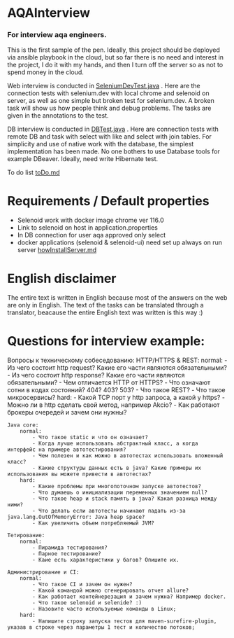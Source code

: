 # AQAInterview 
### For interview aqa engineers.

This is the first sample of the pen. Ideally, this project should be deployed via ansible playbook in the cloud, but so far there is no need and interest in the project, I do it with my hands, and then I turn off the server so as not to spend money in the cloud.

Web interview is conducted in [SeleniumDevTest.java](src%2Ftest%2Fjava%2FSeleniumDevTest.java) . Here are the connection tests with selenium.dev with local chrome and selenoid on server, as well as one simple but broken test for selenium.dev. A broken task will show us how people think and debug problems. The tasks are given in the annotations to the test.

DB interview is conducted in [DBTest.java](src%2Ftest%2Fjava%2FDBTest.java) . Here are connection tests with remote DB and task with select with like and select with join tables. For simplicity and use of native work with the database, the simplest implementation has been made. No one bothers to use Database tools for example DBeaver. Ideally, need write Hibernate test.

To do list [toDo.md](toDo.md)

# Requirements / Default properties
- Selenoid work with docker image chrome ver 116.0
- Link to selenoid on host in application.properties
- In DB connection for user aqa approved only select
- docker applications (selenoid & selenoid-ui) need set up always on run server [howInstallServer.md](installServerGuid%2FhowInstallServer.md)

# English disclaimer
The entire text is written in English because most of the answers on the web are only in English.
The text of the tasks can be translated through a translator, beacause the entire English text was written is this way :)

# Questions for interview example:
Вопросы к техническому собеседованию:
	HTTP/HTTPS & REST:
		normal:
			- Из чего состоит http request? Какие его части являются обязательными?
			- Из чего состоит http response? Какие его части являются обязательными?
			- Чем отличается HTTP от HTTPS?
			- Что означают сотни в кодах состояний? 404? 403? 503?
			- Что такое REST?
			- Что такое микросервисы?
		hard:
			- Какой TCP порт у http запроса, а какой у https?
			- Можно ли в http сделать свой метод, например Akcio?
			- Как работают брокеры очередей и зачем они нужны?
			
	Java core:
		normal:
			- Что такое static и что он означает?
			- Когда лучше использовать абстрактный класс, а когда интерфейс на примере автотестирования?
			- Чем полезен и как можно в автотестах использовать вложенный класс?
			- Какие структуры данных есть в java? Какие примеры их использования вы можете привести в автотестах?
		hard:
			- Какие проблемы при многопоточном запуске автотестов?
			- Что думаешь о инициализации переменных значением null?
			- Что такое heap и stack память в java? Какая разница между ними?
			- Что делать если автотесты начинают падать из-за java.lang.OutOfMemoryError: Java heap space?
			- Как увеличить объем потребляемый JVM?
			
	Тетирование:
		normal:
			- Пирамида тестирования?
			- Парное тестирование?
			- Каие есть характеристики у багов? Опишите их.
			
	Администрирование и CI:
		normal:
			- Что такое CI и зачем он нужен?
			- Какой командой можно сгенерировать отчет allure?
			- Как работает контейнерезация и зачем нужна? Например docker.
			- Что такое selenoid и selenide? :)
			- Назовите чаcто используемые команды в Linux;
		hard:
			- Напишите строку запуска тестов для maven-surefire-plugin, указав в строке через параметры 1 тест и количество потоков;
